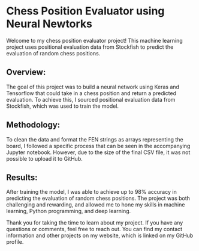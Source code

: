 # Chess Position Evaluator using Neural Newtorks

Welcome to my chess position evaluator project! This machine learning project uses positional evaluation data from Stockfish to predict the evaluation of random chess positions.  

## Overview:  
The goal of this project was to build a neural network using Keras and Tensorflow that could take in a chess position and return a predicted evaluation. To achieve this, I sourced positional evaluation data from Stockfish, which was used to train the model.  
  
## Methodology:  
To clean the data and format the FEN strings as arrays representing the board, I followed a specific process that can be seen in the accompanying Jupyter notebook. However, due to the size of the final CSV file, it was not possible to upload it to GitHub.  
  
## Results:  
After training the model, I was able to achieve up to 98% accuracy in predicting the evaluation of random chess positions. The project was both challenging and rewarding, and allowed me to hone my skills in machine learning, Python programming, and deep learning.

Thank you for taking the time to learn about my project. If you have any questions or comments, feel free to reach out. You can find my contact information and other projects on my website, which is linked on my GitHub profile.
